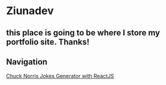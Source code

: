 # Ziunadev

## this place is going to be where I store my portfolio site. Thanks!

## Navigation
<a href="https://ziunadev.github.io/chuck-norris-jokes-generator-react" target="_blank" >
  Chuck Norris Jokes Generator with ReactJS
</a>